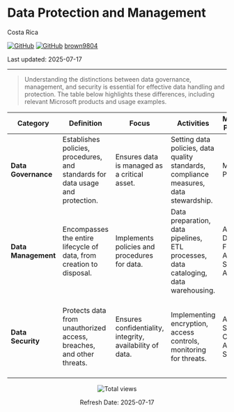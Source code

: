 # Data Protection and Management

Costa Rica

[![GitHub](https://badgen.net/badge/icon/github?icon=github&label)](https://github.com)
[![GitHub](https://img.shields.io/badge/--181717?logo=github&logoColor=ffffff)](https://github.com/)
[brown9804](https://github.com/brown9804)

Last updated: 2025-07-17

----------

> Understanding the distinctions between data governance, management, and security is essential for effective data handling and protection. The table below highlights these differences, including relevant Microsoft products and usage examples. 

| **Category**       | **Definition**                                                                 | **Focus**                                      | **Activities**                                                                 | **Microsoft Products**                          | **Examples of Use**                                                                 |
|--------------------|--------------------------------------------------------------------------------|------------------------------------------------|--------------------------------------------------------------------------------|------------------------------------------------|-------------------------------------------------------------------------------------|
| **Data Governance**| Establishes policies, procedures, and standards for data usage and protection. | Ensures data is managed as a critical asset.   | Setting data policies, data quality standards, compliance measures, data stewardship. | Microsoft Purview                              | Defining data policies for compliance with GDPR, managing data lineage.             |
| **Data Management**| Encompasses the entire lifecycle of data, from creation to disposal.           | Implements policies and procedures for data.   | Data preparation, data pipelines, ETL processes, data cataloging, data warehousing.  | Azure Data Factory, Azure Synapse Analytics    | Building data pipelines for ETL, managing a data warehouse for business analytics.  |
| **Data Security**  | Protects data from unauthorized access, breaches, and other threats.           | Ensures confidentiality, integrity, availability of data. | Implementing encryption, access controls, monitoring for threats.                   | Azure Security Center, Azure Sentinel          | Encrypting sensitive data, monitoring for security breaches, setting access controls.|

<!-- START BADGE -->
<div align="center">
  <img src="https://img.shields.io/badge/Total%20views-354-limegreen" alt="Total views">
  <p>Refresh Date: 2025-07-17</p>
</div>
<!-- END BADGE -->
